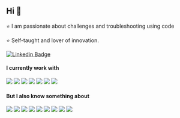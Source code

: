 ## Hi 👋

:star: I am passionate about challenges and troubleshooting using code

:star: Self-taught and lover of innovation.

[![Linkedin Badge](https://img.shields.io/badge/-Messias%20Martins-blue?style=flat-square&logo=Linkedin&logoColor=white&link=https://www.linkedin.com/in/messias-martins/)](https://www.linkedin.com/in/messias-martins/)

<!-- [![Site Badge](https://img.shields.io/badge/-Site-darkcyan?style=flat-square&icon=postwoman&logoColor=white&link=https://martinsmessias.github.io/)](https://martinsmessias.github.io/) -->


#### I currently work with
<img src="https://img.shields.io/static/v1?label=&message=Python&color=blue&style=flat-square&logo=python&logoColor=white" /> <img src="https://img.shields.io/static/v1?label=&message=AWS&color=darkorange&style=flat-square&logo=amazon-aws&logoColor=white" /> <img src="https://img.shields.io/static/v1?label=&message=Git&color=orange&style=flat-square&logo=git&logoColor=white" /> <img src="https://img.shields.io/static/v1?label=&message=Docker&color=blue&style=flat-square&logo=docker&logoColor=white" /> <img src="https://img.shields.io/static/v1?label=&message=Django&color=darkgreen&style=flat-square&logo=django&logoColor=white" /> <img src="https://img.shields.io/static/v1?label=&message=MongoDB&color=darkgreen&style=flat-square&logo=mongodb&logoColor=white" /> <img src="https://img.shields.io/static/v1?label=&message=PostgreSQL&color=blue&style=flat-square&logo=postgresql&logoColor=white" />
 
#### But I also know something about
<img src="https://img.shields.io/static/v1?label=&message=Serverless&color=orange&style=flat-square&logo=serverless&logoColor=white" /> <img src="https://img.shields.io/static/v1?label=&message=React&color=blue&style=flat-square&logo=react&logoColor=white" /> <img src="https://img.shields.io/static/v1?label=&message=JavaScript&color=yellow&style=flat-square&logo=javascript&logoColor=white" /> <img src="https://img.shields.io/static/v1?label=&message=Typescript&color=blue&style=flat-square&logo=Typescript&logoColor=white" /> <img src="https://img.shields.io/static/v1?label=&message=HTML5&color=orange&style=flat-square&logo=html5&logoColor=white" /> <img src="https://img.shields.io/static/v1?label=&message=CSS3&color=blue&style=flat-square&logo=css3&logoColor=white" />
<img src="https://img.shields.io/static/v1?label=&message=Node.JS&color=darkgreen&style=flat-square&logo=node.js&logoColor=white" /> <img src="https://img.shields.io/static/v1?label=&message=MySQL&color=gray&style=flat-square&logo=mysql&logoColor=white" /> <img src="https://img.shields.io/static/v1?label=&message=Google%20Cloud&color=blue&style=flat-square&logo=google-cloud&logoColor=white" />
